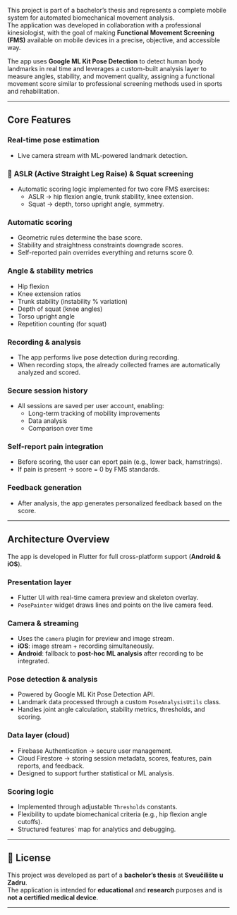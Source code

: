 This project is part of a bachelor’s thesis and represents a complete mobile system for automated biomechanical movement analysis.  
The application was developed in collaboration with a professional kinesiologist, with the goal of making **Functional Movement Screening (FMS)** available on mobile devices in a precise, objective, and accessible way.

The app uses **Google ML Kit Pose Detection** to detect human body landmarks in real time and leverages a custom-built analysis layer to measure angles, stability, and movement quality, assigning a functional movement score similar to professional screening methods used in sports and rehabilitation.

---

## **Core Features**

### **Real-time pose estimation**
- Live camera stream with ML-powered landmark detection.

### 🦵 **ASLR (Active Straight Leg Raise)** & **Squat** screening
- Automatic scoring logic implemented for two core FMS exercises:
  - ASLR → hip flexion angle, trunk stability, knee extension.  
  - Squat → depth, torso upright angle, symmetry.

### **Automatic scoring**
- Geometric rules determine the base score.  
- Stability and straightness constraints downgrade scores.  
- Self-reported pain overrides everything and returns score 0.

### **Angle & stability metrics**
- Hip flexion  
- Knee extension ratios  
- Trunk stability (instability % variation)  
- Depth of squat (knee angles)  
- Torso upright angle  
- Repetition counting (for squat)

### **Recording & analysis**
- The app performs live pose detection during recording.  
- When recording stops, the already collected frames are automatically analyzed and scored. 

### **Secure session history**
- All sessions are saved per user account, enabling:
  - Long-term tracking of mobility improvements  
  - Data analysis  
  - Comparison over time

### **Self-report pain integration**
- Before scoring, the user can eport pain (e.g., lower back, hamstrings).  
- If pain is present → score = 0 by FMS standards.

### **Feedback generation**
- After analysis, the app generates personalized feedback based on the score.

---

## **Architecture Overview**

The app is developed in Flutter for full cross-platform support (**Android & iOS**).

### **Presentation layer**
- Flutter UI with real-time camera preview and skeleton overlay.  
- `PosePainter` widget draws lines and points on the live camera feed.

### **Camera & streaming**
- Uses the `camera` plugin for preview and image stream.  
- **iOS**: image stream + recording simultaneously.  
- **Android**: fallback to **post-hoc ML analysis** after recording to be integrated.

### **Pose detection & analysis**
- Powered by Google ML Kit Pose Detection API.  
- Landmark data processed through a custom `PoseAnalysisUtils` class.  
- Handles joint angle calculation, stability metrics, thresholds, and scoring.

### **Data layer (cloud)**
- Firebase Authentication → secure user management.  
- Cloud Firestore → storing session metadata, scores, features, pain reports, and feedback.  
- Designed to support further statistical or ML analysis.

### **Scoring logic**
- Implemented through adjustable `Thresholds` constants.  
- Flexibility to update biomechanical criteria (e.g., hip flexion angle cutoffs).  
- Structured features` map for analytics and debugging.

---

## 📝 **License**

This project was developed as part of a **bachelor’s thesis** at **Sveučilište u Zadru**.  
The application is intended for **educational** and **research** purposes and is **not a certified medical device**.

---